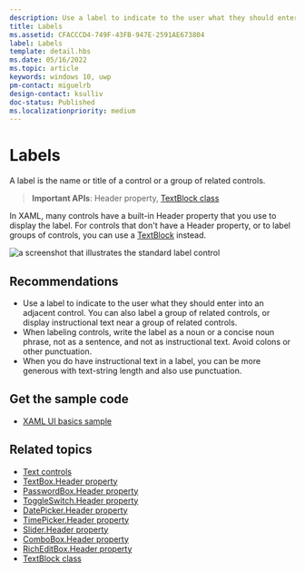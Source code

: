 ```yaml
---
description: Use a label to indicate to the user what they should enter into an adjacent control. You can also label a group of related controls, or display instructional text near a group of related controls.
title: Labels
ms.assetid: CFACCCD4-749F-43FB-947E-2591AE673804
label: Labels
template: detail.hbs
ms.date: 05/16/2022
ms.topic: article
keywords: windows 10, uwp
pm-contact: miguelrb
design-contact: ksulliv
doc-status: Published
ms.localizationpriority: medium
---
```


# Labels

A label is the name or title of a control or a group of related controls.

> **Important APIs**: Header property, [TextBlock class](/uwp/api/Windows.UI.Xaml.Controls.TextBlock)

In XAML, many controls have a built-in Header property that you use to display the label. For controls that don't have a Header property, or to label groups of controls, you can use a [TextBlock](/uwp/api/Windows.UI.Xaml.Controls.TextBlock) instead.

![a screenshot that illustrates the standard label control](images/label-standard.png)

## Recommendations

- Use a label to indicate to the user what they should enter into an adjacent control. You can also label a group of related controls, or display instructional text near a group of related controls.
- When labeling controls, write the label as a noun or a concise noun phrase, not as a sentence, and not as instructional text. Avoid colons or other punctuation.
- When you do have instructional text in a label, you can be more generous with text-string length and also use punctuation.

## Get the sample code

* [XAML UI basics sample](https://github.com/Microsoft/Windows-universal-samples/tree/master/Samples/XamlUIBasics)

## Related topics

* [Text controls](text-controls.md)
* [TextBox.Header property](/uwp/api/windows.ui.xaml.controls.textbox.header)
* [PasswordBox.Header property](/uwp/api/windows.ui.xaml.controls.passwordbox.header)
* [ToggleSwitch.Header property](/uwp/api/windows.ui.xaml.controls.toggleswitch.header)
* [DatePicker.Header property](/uwp/api/windows.ui.xaml.controls.datepicker.header)
* [TimePicker.Header property](/uwp/api/windows.ui.xaml.controls.timepicker.header)
* [Slider.Header property](/uwp/api/windows.ui.xaml.controls.slider.header)
* [ComboBox.Header property](/uwp/api/windows.ui.xaml.controls.combobox.header)
* [RichEditBox.Header property](/uwp/api/windows.ui.xaml.controls.richeditbox.header)
* [TextBlock class](/uwp/api/Windows.UI.Xaml.Controls.TextBlock)
